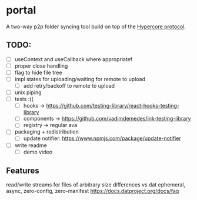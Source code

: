 # portal
A two-way p2p folder syncing tool build on top of the [Hypercore protocol](https://hypercore-protocol.org/).

## TODO:
- [ ] useContext and useCallback where appropriatef
- [ ] proper close handling 
- [ ] flag to hide file tree
- [ ] impl states for uploading/waiting for remote to upload
    - [ ] add retry/backoff to remote to upload
- [ ] unix piping
- [ ] tests :((
    - [ ] hooks → https://github.com/testing-library/react-hooks-testing-library
    - [ ] components → https://github.com/vadimdemedes/ink-testing-library
    - [ ] registry → regular ava
- [ ] packaging + redistribution
    - [ ] update notifier: https://www.npmjs.com/package/update-notifier
- [ ] write readme
    - [ ] demo video

## Features
read/write streams for files of arbitrary size
differences vs dat
ephemeral, async, zero-config, zero-manifest
https://docs.datproject.org/docs/faq